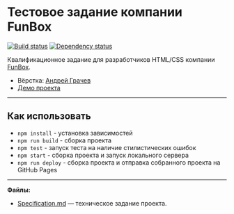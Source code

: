 # Тестовое задание компании FunBox
[![Build status][travis-image]][travis-url] [![Dependency status][dependency-image]][dependency-url]

Квалификационное задание для разработчиков HTML/CSS компании [FunBox][funbox-url].

* Вёрстка: [Андрей Грачев](https://github.com/andreysgra/)
* [Демо проекта](https://andreysgra.github.io/qt-htmlcss/)
---

## Как использовать

* `npm install` - установка зависимостей
* `npm run build` - сборка проекта
* `npm test` - запуск теста на наличие стилистических ошибок
* `npm start` - сборка проекта и запуск локального сервера
* `npm run deploy` - сборка проекта и отправка собранного проекта на GitHub Pages

---

**Файлы:**

- [Specification.md](Specification.md) — техническое задание проекта.

[travis-image]: https://travis-ci.org/andreysgra/qt-htmlcss.svg?branch=master
[travis-url]: https://travis-ci.org/andreysgra/qt-htmlcss
[dependency-image]: https://david-dm.org/andreysgra/qt-htmlcss/dev-status.svg?style=flat-square
[dependency-url]: https://david-dm.org/andreysgra/qt-htmlcss?type=dev
[funbox-url]: https://funbox.ru

